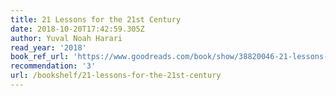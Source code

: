 ```yaml
---
title: 21 Lessons for the 21st Century
date: 2018-10-20T17:42:59.305Z
author: Yuval Noah Harari
read_year: '2018'
book_ref_url: 'https://www.goodreads.com/book/show/38820046-21-lessons-for-the-21st-century'
recommendation: '3'
url: /bookshelf/21-lessons-for-the-21st-century
---
```


